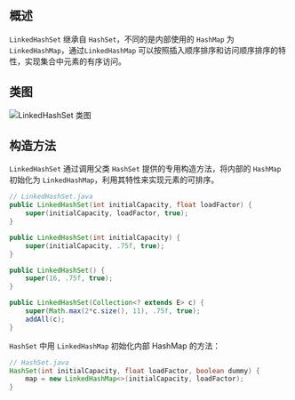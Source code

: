 ## 概述

`LinkedHashSet` 继承自 `HashSet`，不同的是内部使用的 `HashMap` 为 `LinkedHashMap`，通过`LinkedHashMap` 可以按照插入顺序排序和访问顺序排序的特性，实现集合中元素的有序访问。

## 类图

![LinkedHashSet 类图](../../../public/images/java/collection/LinkedHashSet-class.png ':size=60%')

## 构造方法

`LinkedHashSet` 通过调用父类 `HashSet` 提供的专用构造方法，将内部的 `HashMap` 初始化为 `LinkedHashMap`，利用其特性来实现元素的可排序。

```java
// LinkedHashSet.java
public LinkedHashSet(int initialCapacity, float loadFactor) {
    super(initialCapacity, loadFactor, true);
}

public LinkedHashSet(int initialCapacity) {
    super(initialCapacity, .75f, true);
}

public LinkedHashSet() {
    super(16, .75f, true);
}

public LinkedHashSet(Collection<? extends E> c) {
    super(Math.max(2*c.size(), 11), .75f, true);
    addAll(c);
}
```

`HashSet` 中用 `LinkedHashMap` 初始化内部 HashMap 的方法：

```java
// HashSet.java
HashSet(int initialCapacity, float loadFactor, boolean dummy) {
    map = new LinkedHashMap<>(initialCapacity, loadFactor);
}
```

